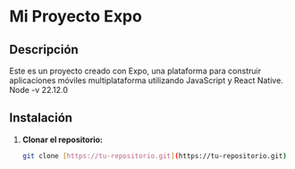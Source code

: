 # Mi Proyecto Expo

## Descripción
Este es un proyecto creado con Expo, una plataforma para construir aplicaciones móviles multiplataforma utilizando JavaScript y React Native.
Node -v 22.12.0
## Instalación
1. **Clonar el repositorio:**
   ```bash
   git clone [https://tu-repositorio.git](https://tu-repositorio.git)